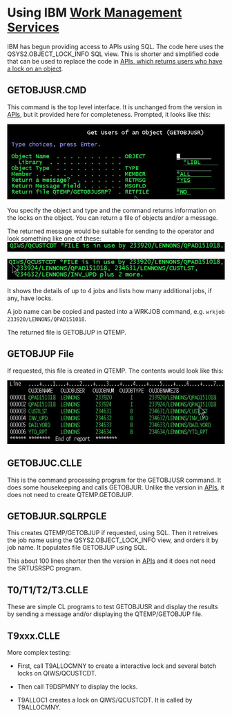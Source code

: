 # Using IBM [Work Management Services](https://www.ibm.com/docs/en/i/7.4?topic=services-work-management)

IBM has begun providing access to APIs using SQL. The code here uses the QSYS2.OBJECT_LOCK_INFO SQL view.  This is shorter and simplified code that can be  used to replace the code in [APIs, which returns users who have a lock on an object](https://github.com/SJLennon/IBM-i-RPG-Free-CLP-Code/tree/master/APIs).

## GETOBJUSR.CMD

This command is the top level interface. It is unchanged from the version in [APIs](https://github.com/SJLennon/IBM-i-RPG-Free-CLP-Code/tree/master/APIs), but it provided here for completeness.
 Prompted, it looks like this:

![GetObjUsr Prompt](Images/GetObjUsr_1.jpg)

You specify the object and type and the command returns information on the locks on the object. You can return a file of objects and/or a message.

The returned message would be suitable for sending to the operator and look something like one of these:
![GetObjUsr Message](Images/GetObjUsr_2.jpg)

![GetObjUsr Message](Images/GetObjUsr_3.jpg)

It shows the details of up to 4 jobs and lists how many additional jobs, if any, have locks.

A job name can be copied and pasted into a WRKJOB command, e.g. `wrkjob 233920/LENNONS/QPAD151018`.

The returned file is GETOBJUP in QTEMP.

## GETOBJUP File

If requested, this file is created in QTEMP. The contents would look like this:

![GetObjUsr Message](Images/GetObjUsr_4.jpg)

## GETOBJUC.CLLE

This is the command processing program for the GETOBJUSR command. It does some housekeeping and calls GETOBJUR. Unlike the version in [APIs](https://github.com/SJLennon/IBM-i-RPG-Free-CLP-Code/tree/master/APIs), it does not need to create QTEMP.GETOBJUP.

## GETOBJUR.SQLRPGLE

This creates QTEMP/GETOBJUP if requested, using SQL. Then it retreives the job name using the QSYS2.OBJECT_LOCK_INFO view, and orders it by job name. It populates file GETOBJUP using SQL.

This about 100 lines shorter then the version in [APIs](https://github.com/SJLennon/IBM-i-RPG-Free-CLP-Code/tree/master/APIs) and it does not need the SRTUSRSPC program.

## T0/T1/T2/T3.CLLE

These are simple CL programs to test GETOBJUSR and display the results by sending a message and/or displaying the QTEMP/GETOBJUP file.

## T9xxx.CLLE

More complex testing:

- First, call T9ALLOCMNY to create a interactive lock and several batch locks on QIWS/QCUSTCDT.

- Then call T9DSPMNY to display the locks.

- T9ALLOC1 creates a lock on QIWS/QCUSTCDT. It is called by T9ALLOCMNY.
